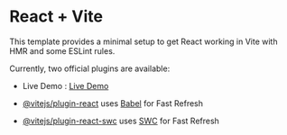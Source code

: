 # React + Vite

This template provides a minimal setup to get React working in Vite with HMR and some ESLint rules.

Currently, two official plugins are available:

- Live Demo : [Live Demo](https://todos-with-redux-tooklit.vercel.app/)

- [@vitejs/plugin-react](https://github.com/vitejs/vite-plugin-react/blob/main/packages/plugin-react/README.md) uses [Babel](https://babeljs.io/) for Fast Refresh
- [@vitejs/plugin-react-swc](https://github.com/vitejs/vite-plugin-react-swc) uses [SWC](https://swc.rs/) for Fast Refresh

